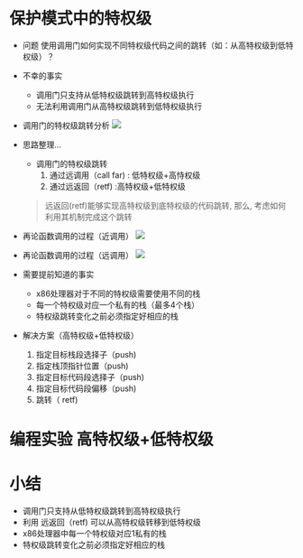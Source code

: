 # 保护模式中的特权级
- 问题
    使用调用门如何实现不同特权级代码之间的跳转（如：从高特权级到低特权级）？

- 不幸的事实
    - 调用门只支持从低特权级跳转到高特权级执行
    - 无法利用调用门从高特权级跳转到低特权级执行

- 调用门的特权级跳转分析
    ![](_v_images_/.png)

- 思路整理...
    - 调用门的特权级跳转
        1. 通过远调用（call far) : 低特权级+高恃权级
        2. 通过远返回（retf) :高特权级+低特权级
    > 远返回(retf)能够实现高特权级到底特权级的代码跳转, 那么, 考虑如何利用其机制完成这个跳转

- 再论函数调用的过程（近调用）
    ![](_v_images_/.png)
-  再论函数调用的过程（远调用）
    ![](_v_images_/.png)

- 需要提前知道的事实
    - x86处理器对于不同的特权级需要使用不同的栈
    - 每一个特权级对应一个私有的栈（最多4个栈）
    - 特权级跳转变化之前必须指定好相应的栈

- 解决方案（高特权级+低特权级）
    1. 指定目标栈段选择子（push)
    2. 指定栈顶指针位置（push)
    3. 指定目标代码段选择子（push)
    4. 指定目标代码段偏移（push)
    5. 跳转（ retf)

# 编程实验 高特权级+低特权级

# 小结
- 调用门只支持从低特权级跳转到高特权级执行
- 利用 远返回（retf) 可以从高特权级转移到低特权级
- x86处理器中每一个特权级对应1私有的栈
- 特权级跳转变化之前必须指定好相应的栈
